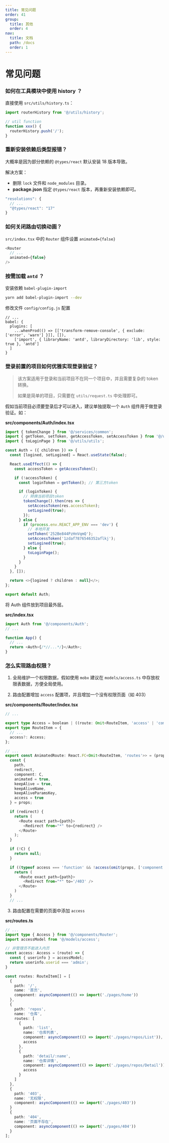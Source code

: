 ```yaml
---
title: 常见问题
order: 41
group:
  title: 其他
  order: 4
nav:
  title: 文档
  path: /docs
  order: 1
---
```


# 常见问题

### 如何在工具模块中使用 history ？

直接使用 `src/utils/history.ts`：

```typescript
import routerHistory from '@/utils/history';

// util function
function xxx() {
  routerHistory.push('/');
}
```

### 重新安装依赖后类型报错？

大概率是因为部分依赖的 `@types/react` 默认安装 18 版本导致。

解决方案：

- 删除 `lock` 文件和 `node_modules` 目录。
- **package.json** 指定 `@types/react` 版本，再重新安装依赖即可。

```typescript
"resolutions": {
  // ...
  "@types/react": "17"
}
```

### 如何关闭路由切换动画？

`src/index.tsx` 中的 `Router` 组件设置 `animated={false}`

```typescript
<Router
  // ...
  animated={false}
/>
```

### 按需加载 `antd` ？

安装依赖 `babel-plugin-import`

```bash
yarn add babel-plugin-import --dev
```

修改文件 `config/config.js` 配置

```
// ...
babel: {
  plugins: [
    ...whenProd(() => [['transform-remove-console', { exclude: ['error', 'warn'] }]], []),
    ['import', { libraryName: 'antd', libraryDirectory: 'lib', style: true }, 'antd']
  ]
}
```

### 登录前置的项目如何优雅实现登录验证？

> 该方案适用于登录和当前项目不在同一个项目中，并且需要复杂的 token 转换。
>
> 如果是简单的项目，只需要在 `utils/request.ts` 中处理即可。

假如当前项目必须要登录后才可以进入，建议单独提取一个 `Auth` 组件用于做登录验证。如：

**src/components/Auth/index.tsx**

```typescript
import { tokenChange } from '@/services/common';
import { getToken, setToken, getAccessToken, setAccessToken } from '@/utils/tokenStorage';
import { toLoginPage } from '@/utils/utils';

const Auth = ({ children }) => {
  const [logined, setLogined] = React.useState(false);

  React.useEffect(() => {
    const accessToken = getAccessToken();

    if (!accessToken) {
      const loginToken = getToken(); // 第三方token

      if (loginToken) {
        // 转换当前项目token
        tokenChange().then(res => {
          setAccessToken(res.accessToken);
          setLogined(true);
        });
      } else {
        if (process.env.REACT_APP_ENV === 'dev') {
          // 本地开发
          setToken('252Be844PzHnVqmQ');
          setAccessToken('1zdaf7876546352aflkj');
          setLogined(true);
        } else {
          toLoginPage();
        }
      }
    }
  }, []);

  return <>{logined ? children : null}</>;
};

export default Auth;
```

将 Auth 组件放到项目最外层。

**src/index.tsx**

```typescript
import Auth from '@/components/Auth';
// ...

function App() {
  // ...
  return <Auth>{/*//...*/}</Auth>;
}
```

### 怎么实现路由权限？

1. 全局维护一个权限数据，假如使用 `mobx` 建议在 `models/access.ts` 中存放权限表数据，方便全局使用。

2. 路由配置增加 `access` 配置项，并且增加一个没有权限页面（如 403）

**src/components/Router/index.tsx**

```typescript
// ...

export type Access = boolean | ((route: Omit<RouteItem, 'access' | 'component'>) => boolean);
export type RouteItem = {
  // ...
  access?: Access;
};

// ...
export const AnimatedRoute: React.FC<Omit<RouteItem, 'routes'>> = (props) => {
  const {
    path,
    redirect,
    component: C,
    animated = true,
    keepAlive = true,
    keepAliveName,
    keepAliveParamsKey,
    access = true
  } = props;

  if (redirect) {
    return (
      <Route exact path={path}>
        <Redirect from="*" to={redirect} />
      </Route>
    );
  }

  if (!C) {
    return null;
  }

  if ((typeof access === 'function' && !access(omit(props, ['component', 'access']))) || !access) {
    return (
      <Route exact path={path}>
        <Redirect from="*" to='/403' />
      </Route>
    )
  }
  // ...
```

3. 路由配置在需要的页面中添加 `access`

**src/routes.ts**

```typescript
// ...
import type { Access } from '@/components/Router';
import accessModel from '@/models/access';

// 非管理员不能进入内页
const access: Access = (route) => {
  const { userinfo } = accessModel;
  return userinfo.userid === 'admin';
}

const routes: RouteItem[] = [
  {
    path: '/',
    name: '首页',
    component: asyncComponent(() => import('./pages/home'))
  },
  {
    path: 'repos',
    name: '仓库',
    routes: [
      {
        path: 'list',
        name: '仓库列表',
        component: asyncComponent(() => import('./pages/repos/List')),
        access
      },
      {
        path: 'detail/:name',
        name: '仓库详情',
        component: asyncComponent(() => import('./pages/repos/Detail')),
        access
      }
    ]
  },
  {
    path: '403',
    name: '无权限',
    component: asyncComponent(() => import('./pages/403'))
  }
  {
    path: '404',
    name: '页面不存在',
    component: asyncComponent(() => import('./pages/404'))
  }
];
```
